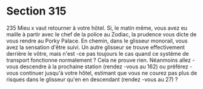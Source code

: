 # Section 315

235
Mieu x vaut retourner à votre hôtel. Si, le matin même, vous avez
eu maille à partir avec le chef de la police au Zodiac, la prudence
vous dicte de vous rendre au Porky Palace. En chemin, dans le
glisseur monorail, vous avez la sensation d'être suivi. Un autre
glisseur se trouve effectivement derrière le vôtre, mais n'est -ce
pas toujours le cas quand ce système de transport fonctionne
normalement ? Cela ne prouve rien. Néanmoins allez -vous
descendre à la prochaine station (rendez -vous au 162) ou
préférez -vous continuer jusqu'à votre hôtel, estimant que vous ne
courez pas plus de risques dans le glisseur qu'en en descendant
(rendez -vous au 27) ?